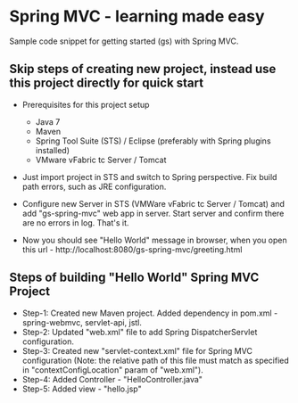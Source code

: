 Spring MVC - learning made easy
=================================

Sample code snippet for getting started (gs) with Spring MVC.

Skip steps of creating new project, instead use this project directly for quick start
--------------------------------------------------------------------------------------
* Prerequisites for this project setup
	- Java 7
	- Maven
	- Spring Tool Suite (STS) / Eclipse (preferably with Spring plugins installed)
	- VMware vFabric tc Server / Tomcat
* Just import project in STS and switch to Spring perspective. Fix build path errors, such as JRE configuration. 
* Configure new Server in STS (VMWare vFabric tc Server / Tomcat) and add "gs-spring-mvc" web app in server. Start server and confirm there are no errors in log. That's it.

* Now you should see "Hello World" message in browser, when you open this url - http://localhost:8080/gs-spring-mvc/greeting.html


Steps of building "Hello World" Spring MVC Project 
--------------------------------------------------
* Step-1: Created new Maven project. Added dependency in pom.xml - spring-webmvc, servlet-api, jstl.
* Step-2: Updated "web.xml" file to add Spring DispatcherServlet configuration.
* Step-3: Created new "servlet-context.xml" file for Spring MVC configuration (Note: the relative path of this file must match as specified in "contextConfigLocation" param of "web.xml").
* Step-4: Added Controller - "HelloController.java"
* Step-5: Added view - "hello.jsp" 